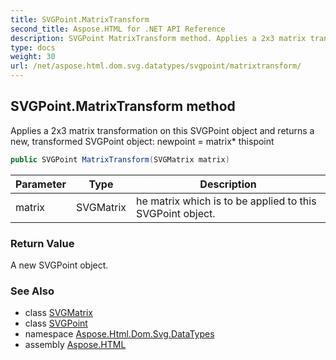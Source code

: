 ```yaml
---
title: SVGPoint.MatrixTransform
second_title: Aspose.HTML for .NET API Reference
description: SVGPoint MatrixTransform method. Applies a 2x3 matrix transformation on this SVGPoint object and returns a new transformed SVGPoint object newpoint  matrix thispoint
type: docs
weight: 30
url: /net/aspose.html.dom.svg.datatypes/svgpoint/matrixtransform/
---
```

## SVGPoint.MatrixTransform method

Applies a 2x3 matrix transformation on this SVGPoint object and returns a new, transformed SVGPoint object: newpoint = matrix* thispoint

```csharp
public SVGPoint MatrixTransform(SVGMatrix matrix)
```

| Parameter | Type | Description |
| --- | --- | --- |
| matrix | SVGMatrix | he matrix which is to be applied to this SVGPoint object. |

### Return Value

A new SVGPoint object.

### See Also

* class [SVGMatrix](../../svgmatrix/)
* class [SVGPoint](../)
* namespace [Aspose.Html.Dom.Svg.DataTypes](../../../aspose.html.dom.svg.datatypes/)
* assembly [Aspose.HTML](../../../)
